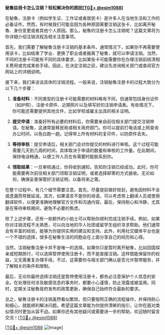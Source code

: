 **秘魯註冊卡怎么注销？轻松解决你的困扰[[TG💪+ @esim1088](https://t.me/s/esim1088)]**

在秘魯，注册卡（例如学生证、工作证或者居民卡）是许多人在当地生活和工作的必备证件。然而，有时候我们可能会因为各种原因需要注销这张卡，比如离开秘魯、身份变更或者其他个人原因。那么，秘魯的注册卡怎么注销呢？这篇文章将为你详细介绍注销流程及相关注意事项。

首先，我们需要了解秘魯注册卡注销的基本条件。通常情况下，如果你不再需要使用该卡，比如结束了学业、更换了职业或者搬离了秘魯，就可以申请注销。当然，不同的注册卡可能有不同的具体要求，比如某些卡可能需要你在办理注销前结清相关费用或完成某些手续。因此，在决定注销之前，建议先咨询相关部门或查阅官方网站上的详细说明。

接下来，我们来谈谈具体的注销流程。一般来说，注销秘魯注册卡的过程大致分为以下几个步骤：

1. **准备材料**：不同类型的注册卡可能需要的材料略有不同，但通常包括身份证件（如护照）、注册卡原件、近期照片以及填写好的注销申请表。有些情况下，你可能还需要提供其他文件，比如学校或雇主出具的相关证明。

2. **提交申请**：准备好所有必要的材料后，你需要亲自前往相关部门提交注销申请。在秘魯，这通常是移民局或相关政府部门。你可以提前打电话或上网查询办公时间，以免白跑一趟。记得带上所有材料的复印件，以防原件丢失。

3. **等待审核**：提交申请后，相关部门会对你提交的材料进行审核。这个过程可能需要几天到几周的时间，具体取决于申请的数量和审核的工作量。在此期间，保持电话畅通，以便工作人员在有需要时能联系到你。

4. **领取结果**：一旦审核通过，你将收到通知，告知你注销已经成功。此时，你可能需要再次前往相关部门领取注销证明，或者选择邮寄的方式接收。无论如何，确保妥善保管好注销证明，以备将来之需。

在整个过程中，有几个细节需要注意。首先，尽量提前做好规划，避免因材料不全或遗漏而导致延误。其次，如果语言不是你的母语，可以考虑带上翻译人员或使用翻译软件，以便更准确地理解官方文件和沟通内容。最后，保持耐心和冷静，尤其是在等待审核期间，避免不必要的焦虑。

除了上述步骤，还有一些额外的小贴士可以帮助你顺利完成注销手续。例如，如果你对注销流程不太熟悉，可以向当地的华人社团或留学生组织寻求帮助。他们通常会有丰富的经验，能够为你提供实用的建议和支持。此外，利用社交媒体平台也是一个不错的选择，很多在秘魯生活的同胞会在上面分享自己的经历和心得。

当然，注销秘魯注册卡并不是唯一的选择。如果你只是暂时离开秘魯，比如回国探亲或短期旅行，可以选择暂停使用注册卡，而不是直接注销。这样既能保留你的权益，又无需重复办理手续。不过，这需要你与相关部门确认是否允许暂停服务，并了解相关的条件和限制。

最后，无论你最终选择注销还是暂停使用注册卡，都务必注意保护个人信息的安全。在处理任何涉及敏感信息的事务时，都要小心谨慎，防止泄露或被滥用。同时，定期关注秘魯政府发布的政策更新，确保自己始终符合最新的要求。

总之，秘魯注册卡的注销虽然看似繁琐，但只要按照正确的流程操作，并保持耐心和细心，就能顺利解决问题。希望这篇文章能为你提供清晰的指引，让你在面对类似情况时更加从容不迫。如果你还有其他疑问或需要进一步的帮助，欢迎随时留言交流！[[TG💪+ @esim1088](https://t.me/s/esim1088)]

[[TG💪+ @esim1088](https://t.me/s/esim1088) ![Image](https://i.postimg.cc/4NQfJmqS/Snipaste-2025-05-13-00-14-12.png)]